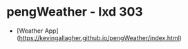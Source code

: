 # pengWeather - Ixd 303

+ [Weather App] (https://kevingallagher.github.io/pengWeather/index.html)

